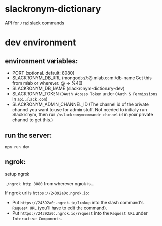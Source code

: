 # slackronym-dictionary
API for `/rad` slack commands


# dev environment

## environment variables:

* PORT (optional, default: 8080)
* SLACKRONYM_DB_URL (mongodb://<dbuser>:<dbpassword>@<something>.mlab.com:<someport>/db-name Get this from mlab or wherever. @ -> %40)
* SLACKRONYM_DB_NAME (slackronym-dictionary-dev)
* SLACKRONYM_TOKEN (`OAuth Access Token` under `OAuth & Permissions` in `api.slack.com`)
* SLACKRONYM_ADMIN_CHANNEL_ID (The channel id of the private channel you want to use for admin stuff. Not needed to initially run Slackronym, then run `/<slackronymcommand> channelid` in your private channel to get this.)

## run the server:
`npm run dev`

## ngrok:

setup ngrok

`./ngrok http 8080` from wherever ngrok is...

If ngrok url is `https://24392a0c.ngrok.io`:
* Put `https://24392a0c.ngrok.io/lookup` into the slash command's `Request URL` (you'll have to edit the command).
* Put `https://24392a0c.ngrok.io/request` into the `Request URL` under `Interactive Components`.
